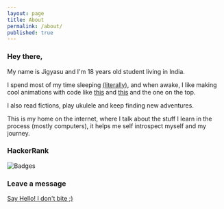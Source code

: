 ```yaml
---
layout: page
title: About
permalink: /about/
published: true
---
```


### Hey there,

My name is Jigyasu and I'm 18 years old student living in India.

I spend most of my time sleeping [(literally)](https://www.dreams.co.uk/sleep-matters-club/your-life-in-numbers-infographic/#:~:text=The%20average%20person%20spends%20about,12%2C045%20days%20spent%20in%20bed!), and when awake, I like making cool animations with code like [ this](https://twitter.com/cheesemaafia/status/1475328082487566338?s=20) and [this](https://twitter.com/cheesemaafia/status/1476444536314363905?s=20) and the one on the top.

I also read fictions, play ukulele and keep finding new adventures. 

This is my home on the internet, where I talk about the stuff I learn in the process (mostly computers), it helps me self introspect myself and my journey.

### HackerRank

![Badges](https://user-images.githubusercontent.com/80179729/150666216-0e9ce05f-d894-47a4-89f9-18d885997016.png)


### Leave a message

[Say Hello! I don't bite ;)](https://forms.gle/7sShsaN6Bz5pczzd7)

